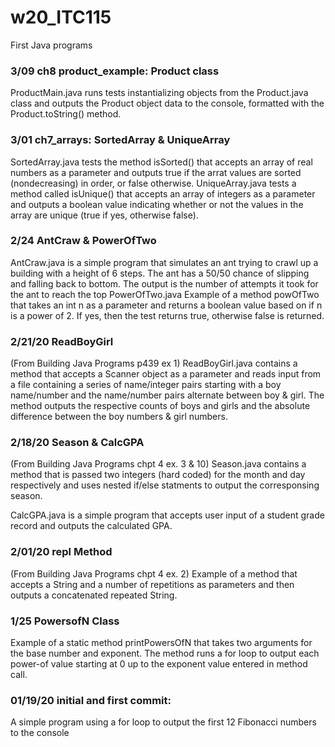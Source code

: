 # w20_ITC115
First Java programs

### 3/09 ch8 product_example: Product class
ProductMain.java runs tests instantializing objects from the Product.java class and outputs the Product object data to the console, formatted with the Product.toString() method.

### 3/01 ch7_arrays: SortedArray & UniqueArray
SortedArray.java tests the method isSorted() that accepts an array of real numbers as a parameter and outputs true if the arrat values are sorted (nondecreasing) in order, or false otherwise.
UniqueArray.java tests a method called isUnique() that accepts an array of integers as a parameter and outputs a boolean value indicating whether or not the values in the array are unique (true if yes, otherwise false).

### 2/24 AntCraw & PowerOfTwo
AntCraw.java is a simple program that simulates an ant trying to crawl up a building with a height of 6 steps. The ant has a 50/50 chance of slipping and falling back to bottom. The output is the number of attempts it took for the ant to reach the top
PowerOfTwo.java Example of a method powOfTwo that takes an int n as a parameter and returns a boolean value based on if n is a power of 2. If yes, then the test returns true, otherwise false is returned. 

### 2/21/20 ReadBoyGirl
(From Building Java Programs p439 ex 1)
ReadBoyGirl.java contains a method that accepts a Scanner object as a parameter and reads input from a file containing a series of name/integer pairs starting with a boy name/number and the name/number pairs alternate between boy & girl. The method outputs the respective counts of boys and girls and the absolute difference between the boy numbers & girl numbers.

### 2/18/20 Season & CalcGPA
(From Building Java Programs chpt 4 ex. 3 & 10)
Season.java contains a method that is passed two integers (hard coded) for the month and day respectively and uses nested if/else statments to output the corresponsing season.

CalcGPA.java is a simple program that accepts user input of a student grade record and outputs the calculated GPA.

### 2/01/20 repl Method
(From Building Java Programs chpt 4 ex. 2)
Example of a method that accepts a String and a number of repetitions as parameters and then outputs a concatenated repeated String. 

### 1/25 PowersofN Class
Example of a static method printPowersOfN that takes two arguments for the base number and exponent. The method runs a for loop to output each power-of value starting at 0 up to the exponent value entered in method call.

### 01/19/20 initial and first commit:
A simple program using a for loop to output the first 12 Fibonacci numbers to the console



